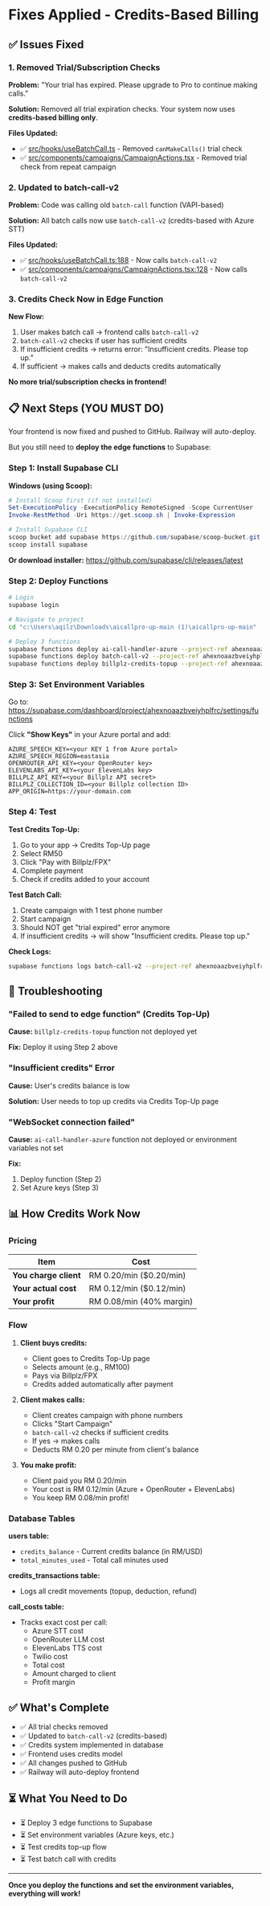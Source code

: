 # Fixes Applied - Credits-Based Billing

## ✅ Issues Fixed

### 1. Removed Trial/Subscription Checks
**Problem:** "Your trial has expired. Please upgrade to Pro to continue making calls."

**Solution:** Removed all trial expiration checks. Your system now uses **credits-based billing only**.

**Files Updated:**
- ✅ [src/hooks/useBatchCall.ts](src/hooks/useBatchCall.ts:170-171) - Removed `canMakeCalls()` trial check
- ✅ [src/components/campaigns/CampaignActions.tsx](src/components/campaigns/CampaignActions.tsx:105-106) - Removed trial check from repeat campaign

### 2. Updated to batch-call-v2
**Problem:** Code was calling old `batch-call` function (VAPI-based)

**Solution:** All batch calls now use `batch-call-v2` (credits-based with Azure STT)

**Files Updated:**
- ✅ [src/hooks/useBatchCall.ts:188](src/hooks/useBatchCall.ts:188) - Now calls `batch-call-v2`
- ✅ [src/components/campaigns/CampaignActions.tsx:128](src/components/campaigns/CampaignActions.tsx:128) - Now calls `batch-call-v2`

### 3. Credits Check Now in Edge Function
**New Flow:**
1. User makes batch call → frontend calls `batch-call-v2`
2. `batch-call-v2` checks if user has sufficient credits
3. If insufficient credits → returns error: "Insufficient credits. Please top up."
4. If sufficient → makes calls and deducts credits automatically

**No more trial/subscription checks in frontend!**

## 📋 Next Steps (YOU MUST DO)

Your frontend is now fixed and pushed to GitHub. Railway will auto-deploy.

But you still need to **deploy the edge functions** to Supabase:

### Step 1: Install Supabase CLI

**Windows (using Scoop):**
```powershell
# Install Scoop first (if not installed)
Set-ExecutionPolicy -ExecutionPolicy RemoteSigned -Scope CurrentUser
Invoke-RestMethod -Uri https://get.scoop.sh | Invoke-Expression

# Install Supabase CLI
scoop bucket add supabase https://github.com/supabase/scoop-bucket.git
scoop install supabase
```

**Or download installer:**
https://github.com/supabase/cli/releases/latest

### Step 2: Deploy Functions

```bash
# Login
supabase login

# Navigate to project
cd "c:\Users\aqilz\Downloads\aicallpro-up-main (1)\aicallpro-up-main"

# Deploy 3 functions
supabase functions deploy ai-call-handler-azure --project-ref ahexnoaazbveiyhplfrc
supabase functions deploy batch-call-v2 --project-ref ahexnoaazbveiyhplfrc
supabase functions deploy billplz-credits-topup --project-ref ahexnoaazbveiyhplfrc
```

### Step 3: Set Environment Variables

Go to: https://supabase.com/dashboard/project/ahexnoaazbveiyhplfrc/settings/functions

Click **"Show Keys"** in your Azure portal and add:

```
AZURE_SPEECH_KEY=<your KEY 1 from Azure portal>
AZURE_SPEECH_REGION=eastasia
OPENROUTER_API_KEY=<your OpenRouter key>
ELEVENLABS_API_KEY=<your ElevenLabs key>
BILLPLZ_API_KEY=<your Billplz API secret>
BILLPLZ_COLLECTION_ID=<your Billplz collection ID>
APP_ORIGIN=https://your-domain.com
```

### Step 4: Test

**Test Credits Top-Up:**
1. Go to your app → Credits Top-Up page
2. Select RM50
3. Click "Pay with Billplz/FPX"
4. Complete payment
5. Check if credits added to your account

**Test Batch Call:**
1. Create campaign with 1 test phone number
2. Start campaign
3. Should NOT get "trial expired" error anymore
4. If insufficient credits → will show "Insufficient credits. Please top up."

**Check Logs:**
```bash
supabase functions logs batch-call-v2 --project-ref ahexnoaazbveiyhplfrc --follow
```

## 🔧 Troubleshooting

### "Failed to send to edge function" (Credits Top-Up)

**Cause:** `billplz-credits-topup` function not deployed yet

**Fix:** Deploy it using Step 2 above

### "Insufficient credits" Error

**Cause:** User's credits balance is low

**Solution:** User needs to top up credits via Credits Top-Up page

### "WebSocket connection failed"

**Cause:** `ai-call-handler-azure` function not deployed or environment variables not set

**Fix:**
1. Deploy function (Step 2)
2. Set Azure keys (Step 3)

## 📊 How Credits Work Now

### Pricing

| Item | Cost |
|------|------|
| **You charge client** | RM 0.20/min ($0.20/min) |
| **Your actual cost** | RM 0.12/min ($0.12/min) |
| **Your profit** | RM 0.08/min (40% margin) |

### Flow

1. **Client buys credits:**
   - Client goes to Credits Top-Up page
   - Selects amount (e.g., RM100)
   - Pays via Billplz/FPX
   - Credits added automatically after payment

2. **Client makes calls:**
   - Client creates campaign with phone numbers
   - Clicks "Start Campaign"
   - `batch-call-v2` checks if sufficient credits
   - If yes → makes calls
   - Deducts RM 0.20 per minute from client's balance

3. **You make profit:**
   - Client paid you RM 0.20/min
   - Your cost is RM 0.12/min (Azure + OpenRouter + ElevenLabs)
   - You keep RM 0.08/min profit!

### Database Tables

**users table:**
- `credits_balance` - Current credits balance (in RM/USD)
- `total_minutes_used` - Total call minutes used

**credits_transactions table:**
- Logs all credit movements (topup, deduction, refund)

**call_costs table:**
- Tracks exact cost per call:
  - Azure STT cost
  - OpenRouter LLM cost
  - ElevenLabs TTS cost
  - Twilio cost
  - Total cost
  - Amount charged to client
  - Profit margin

## ✅ What's Complete

- ✅ All trial checks removed
- ✅ Updated to `batch-call-v2` (credits-based)
- ✅ Credits system implemented in database
- ✅ Frontend uses credits model
- ✅ All changes pushed to GitHub
- ✅ Railway will auto-deploy frontend

## ⏳ What You Need to Do

- ⏳ Deploy 3 edge functions to Supabase
- ⏳ Set environment variables (Azure keys, etc.)
- ⏳ Test credits top-up flow
- ⏳ Test batch call with credits

---

**Once you deploy the functions and set the environment variables, everything will work!**
